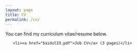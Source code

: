 ```yaml
---
layout: page
title: CV
permalink: /cv/
---
```


You can find my curriculum vitae/resume below.
<ul>
	
	<li><a href="Saidul23.pdf">Job CV</a> (3 pages)</li>
	
</ul>
